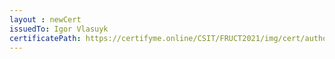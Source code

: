 ```yaml
--- 
layout : newCert 
issuedTo: Igor Vlasuyk 
certificatePath: https://certifyme.online/CSIT/FRUCT2021/img/cert/author/IgorVlasuyk_6d3ea.png
--- 
```

